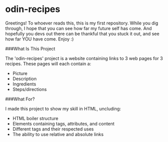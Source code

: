 # odin-recipes

Greetings! To whoever reads this, this is my first repository. While you
dig through, I hope that you can see how far my future self has come. And hopefully you devs out there can be thankful that you stuck it out, and
see how far YOU have come. Enjoy :)

###What Is This Project

The 'odin-recipes' project is a website containing links to 3 web pages   for 3 recipes.  These pages will each contain a:

* Picture
* Description
* Ingredients
* Steps/directions

###What For?

I made this project to show my skill in HTML, uncluding:

* HTML boiler structure
* Elements containing tags, attributes, and content
* Different tags and their respected uses
* The ability to use relative and absolute links
